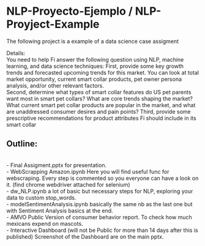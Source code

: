 # NLP-Proyecto-Ejemplo / NLP-Proyject-Example
The following project is a example of a data science case assigment

Details:<br>
You need to help Fi answer the following question using NLP, machine learning, and data science techniques: 
First, provide some key growth trends and forecasted upcoming trends for this market. You can look at total market opportunity, current smart collar products, pet owner persona analysis, and/or other relevant factors.   
Second, determine what types of smart collar features do US pet parents want most in smart pet collars? What are core trends shaping the market? What current smart pet collar products are popular in the market, and what are unaddressed consumer desires and pain points? 
Third, provide some prescriptive recommendations for product attributes Fi should include in its smart collar


<h2>Outline:</h2> <br>
- Final Assigment.pptx for presentation.<br>
- WebScrapping Amazon.ipynb Here you will find useful func for webscraping. Every step is commented so you everyone can have a look on it. (find chrome webdriver attached for selenium)<br>
- dw_NLP.ipynb a lot of basic but necessary steps for NLP, exploring your data to custom stop_words.<br>
- modelSentimentAnalysis.ipynb basically the same nb as the last one but with Sentiment Analysis basics at the end.<br>
- AMVO Public Version of consumer behavior report. To check how much mexicans expend on mascots.<br>
- Interactive Dashboard (will not be Public for more than 14 days after this is published) Screenshot of the Dashboard are on the main pptx.<br>
